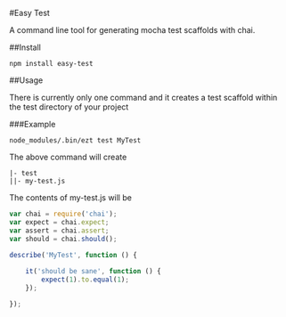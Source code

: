 #Easy Test

A command line tool for generating mocha test scaffolds with chai.

##Install

```
npm install easy-test
```

##Usage

There is currently only one command and it creates a test scaffold within the test directory of your project

###Example

```
node_modules/.bin/ezt test MyTest
```

The above command will create

```
|- test
||- my-test.js
```

The contents of my-test.js will be

```js
var chai = require('chai');
var expect = chai.expect;
var assert = chai.assert;
var should = chai.should();

describe('MyTest', function () {
	
	it('should be sane', function () {
		expect(1).to.equal(1);
	});

});
```